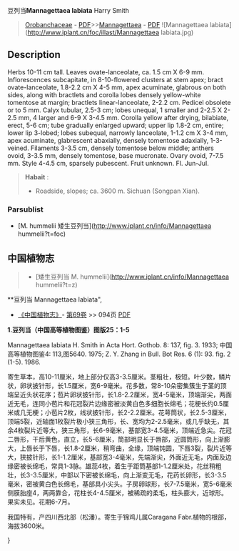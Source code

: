 豆列当**Mannagettaea labiata** Harry Smith

> [Orobanchaceae](http://www.iplant.cn/info/Orobanchaceae?t=foc) - [PDF](http://www.iplant.cn/foc/pdf/Orobanchaceae.pdf)>>[Mannagettaea](http://www.iplant.cn/info/Mannagettaea?t=foc) - [PDF](http://www.iplant.cn/foc/pdf/Mannagettaea.pdf)
![Mannagettaea labiata](http://www.iplant.cn/foc/illast/Mannagettaea labiata.jpg)

## Description

Herbs 10-11 cm tall. Leaves ovate-lanceolate, ca. 1.5 cm X 6-9 mm. Inflorescences subcapitate, in 8-10-flowered clusters at stem apex; bract ovate-lanceolate, 1.8-2.2 cm X 4-5 mm, apex acuminate, glabrous on both sides, along with bractlets and corolla lobes densely yellow-white tomentose at margin; bractlets linear-lanceolate, 2-2.2 cm. Pedicel obsolete or to 5 mm. Calyx tubular, 2.5-3 cm; lobes unequal, 1 smaller and 2-2.5 X 2-2.5 mm, 4 larger and 6-9 X 3-4.5 mm. Corolla yellow after drying, bilabiate, erect, 5-6 cm; tube gradually enlarged upward; upper lip 1.8-2 cm, entire; lower lip 3-lobed; lobes subequal, narrowly lanceolate, 1-1.2 cm X 3-4 mm, apex acuminate, glabrescent abaxially, densely tomentose adaxially, 1-3-veined. Filaments 3-3.5 cm, densely tomentose below middle; anthers ovoid, 3-3.5 mm, densely tomentose, base mucronate. Ovary ovoid, 7-7.5 mm. Style 4-4.5 cm, sparsely pubescent. Fruit unknown. Fl. Jun-Jul.


> **Habait** : 
>* Roadside, slopes; ca. 3600 m. Sichuan (Songpan Xian).

### Parsublist

* [M.  hummelii  矮生豆列当](http://www.iplant.cn/info/Mannagettaea hummelii?t=foc)

## 中国植物志

> * [矮生豆列当  M.  hummelii](http://www.iplant.cn/info/Mannagettaea hummelii?t=z)


**豆列当 Mannagettaea labiata",


* [《中国植物志》](http://www.iplant.cn/frps)- [第69卷](http://www.iplant.cn/frps/vol/69) >> 094页 [PDF](http://www.iplant.cn/frps/pdf/69/094.pdf)

**1.豆列当（中国高等植物图鉴）图版25：1-5**

Mannagettaea labiata H. Smith in Acta Hort. Gothob. 8: 137, fig. 3. 1933; 中国高等植物图鉴4: 113,图5640. 1975; Z. Y. Zhang in Bull. Bot Res. 6 (1): 93. fig. 2 (1-5). 1986.

寄生草本，高10-11厘米，地上部分仅高3-3.5厘米。茎粗壮，极短。叶少数，鳞片状，卵状披针形，长1.5厘米，宽6-9毫米。花多数，常8-10朵密集簇生于茎的顶端呈近头状花序；苞片卵状披针形，长1.8-2.2厘米，宽4-5毫米，顶端渐尖，两面近无毛，连同小苞片和花冠裂片边缘密被淡黄白色多细胞长绵毛；花梗长约0.5厘米或几无梗；小苞片2枚，线状披针形，长2-2.2厘米。花萼筒状，长2.5-3厘米，顶端5裂，近轴面1枚裂片极小狭三角形，长、宽均为2-2.5毫米，或几乎缺无，其余4枚裂片近等大，狭三角形，长6-9毫米，基部宽3-4.5毫米，顶端近急尖。花冠二唇形，干后黄色，直立，长5-6厘米，筒部明显长于唇部，近圆筒形，向上渐膨大，上唇长于下唇，长1.8-2厘米，稍弯曲，全缘，顶端钝圆，下唇3裂，裂片近等大，狭披针形，长1-1.2厘米，基部宽3-4毫米，先端渐尖，外面近无毛，内面及边缘密被长绵毛，常具1-3脉。雄蕊4枚，着生于距筒基部1-1.2厘米处，花丝稍粗壮，长3-3.5厘米，中部以下密被长绵毛，向上渐变无毛，花药长卵形，长3-3.5毫米，密被黄白色长绵毛，基部具小尖头。子房卵球形，长7-7.5毫米，宽5-6毫米侧膜胎座4，两两靠合，花柱长4-4.5厘米，被稀疏的柔毛，柱头膨大，近球形。果实未见。花期6-7月。

我国特有，产四川西北部（松潘）。寄生于锦鸡儿属Caragana Fabr.植物的根部，海拔3600米。

}